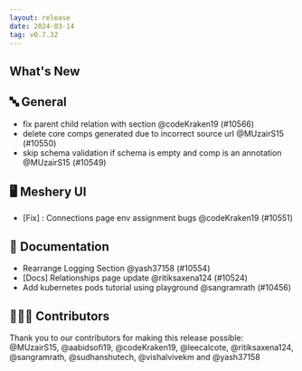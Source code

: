 ```yaml
---
layout: release
date: 2024-03-14
tag: v0.7.32
---
```


## What's New
## 🔤 General
- fix parent child relation with section @codeKraken19 (#10566)
- delete core comps generated due to incorrect source url @MUzairS15 (#10550)
- skip schema validation if schema is empty and comp is an annotation @MUzairS15 (#10549)

## 🖥 Meshery UI

- [Fix] : Connections page env assignment bugs @codeKraken19 (#10551)

## 📖 Documentation

- Rearrange Logging Section @yash37158 (#10554)
- [Docs] Relationships page update @ritiksaxena124 (#10524)
- Add kubernetes pods tutorial using playground @sangramrath (#10456)

## 👨🏽‍💻 Contributors

Thank you to our contributors for making this release possible:
@MUzairS15, @aabidsofi19, @codeKraken19, @leecalcote, @ritiksaxena124, @sangramrath, @sudhanshutech, @vishalvivekm and @yash37158
